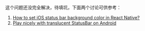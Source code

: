这个问题还没完全解决，待填坑，下面两个讨论可供参考：    

1. [How to set iOS status bar background color in React Native?](https://stackoverflow.com/questions/39297291/how-to-set-ios-status-bar-background-color-in-react-native)    
2. [Play nicely with translucent StatusBar on Android ](https://github.com/react-navigation/react-navigation/issues/12)    
